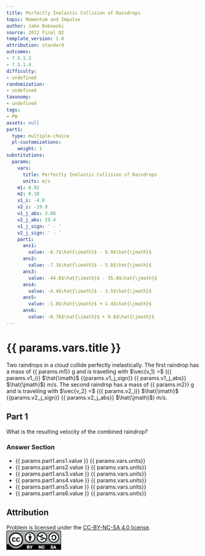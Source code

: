 ```yaml
---
title: Perfectly Inelastic Collision of Raindrops
topic: Momentum and Impulse
author: Jake Bobowski
source: 2012 Final Q2
template_version: 1.0
attribution: standard
outcomes:
- 7.5.1.3
- 7.5.1.4
difficulty:
- undefined
randomization:
- undefined
taxonomy:
- undefined
tags:
- PW
assets: null
part1:
  type: multiple-choice
  pl-customizations:
    weight: 1
substitutions:
  params:
    vars:
      title: Perfectly Inelastic Collision of Raindrops
      units: m/s
    m1: 0.92
    m2: 0.18
    v1_i: -4.8
    v2_i: -19.9
    v1_j_abs: 3.08
    v2_j_abs: 19.4
    v1_j_sign: ' - '
    v2_j_sign: ' - '
    part1:
      ans1:
        value: -8.7$\hat{\imath}$ - 6.9$\hat{\jmath}$
      ans2:
        value: -7.3$\hat{\imath}$ - 5.8$\hat{\jmath}$
      ans3:
        value: -44.0$\hat{\imath}$ - 35.0$\hat{\jmath}$
      ans4:
        value: -4.4$\hat{\imath}$ - 3.5$\hat{\jmath}$
      ans5:
        value: -1.8$\hat{\imath}$ + 1.4$\hat{\jmath}$
      ans6:
        value: -0.76$\hat{\imath}$ + 0.6$\hat{\jmath}$
---
```

# {{ params.vars.title }}
Two raindrops in a cloud collide perfectly inelastically. The first raindrop has a mass of {{ params.m1}} g and is travelling with $\vec{v_1} =$ ({{ params.v1_i}} $\hat{\imath}$ {{params.v1_j_sign}} {{ params.v1_j_abs}} $\hat{\jmath}$) m/s.
The second raindrop has a mass of {{ params.m2}} g and is travelling with $\vec{v_2} =$ ({{ params.v2_i}} $\hat{\imath}$ {{params.v2_j_sign}} {{ params.v2_j_abs}} $\hat{\jmath}$) m/s.

## Part 1

What is the resulting velocity of the combined raindrop?

### Answer Section

- {{ params.part1.ans1.value }} {{ params.vars.units}}
- {{ params.part1.ans2.value }} {{ params.vars.units}}
- {{ params.part1.ans3.value }} {{ params.vars.units}}
- {{ params.part1.ans4.value }} {{ params.vars.units}}
- {{ params.part1.ans5.value }} {{ params.vars.units}}
- {{ params.part1.ans6.value }} {{ params.vars.units}}

## Attribution

Problem is licensed under the [CC-BY-NC-SA 4.0 license](https://creativecommons.org/licenses/by-nc-sa/4.0/).<br> ![The Creative Commons 4.0 license requiring attribution-BY, non-commercial-NC, and share-alike-SA license.](https://raw.githubusercontent.com/firasm/bits/master/by-nc-sa.png)